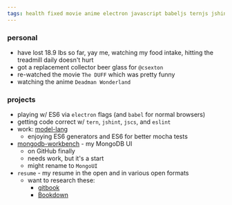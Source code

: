 ```yaml
---
tags: health fixed movie anime electron javascript babeljs ternjs jshint jscs eslint mongodb work resume
---
```



### personal

- have lost 18.9 lbs so far, yay me, watching my food intake, hitting the treadmill daily doesn't hurt
- got a replacement collector beer glass for `@csexton`
- re-watched the movie `The DUFF` which was pretty funny
- watching the anime `Deadman Wonderland`


### projects

- playing w/ ES6 via `electron` flags (and `babel` for normal browsers)
- getting code correct w/ `tern`, `jshint`, `jscs`, and `eslint`
- work: [model-lang](https://github.com/RiveraGroup/model-lang)
    - enjoying ES6 generators and ES6 for better mocha tests
- [mongodb-workbench](https://github.com/KylePDavis/mongodb-workbench) - my MongoDB UI
    - on GitHub finally
    - needs work, but it's a start
    - might rename to `MongoUI`
- `resume` - my resume in the open and in various open formats
    - want to research these:
        - [gitbook](https://github.com/GitbookIO/gitbook)
        - [Bookdown](https://github.com/bookdown/Bookdown.Bookdown)
